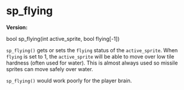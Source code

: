 # sp_flying

**Version:** <VersionInfo dink="" standalone />&nbsp;<VersionInfo freedink="" standalone />&nbsp;<VersionInfo dinkhd="" standalone />&nbsp;<VersionInfo yedink="" standalone />

<Prototype>bool sp_flying(int active_sprite, bool flying[-1])</Prototype>

`sp_flying()` gets or sets the `flying` status of the `active_sprite`. When `flying` is set to 1, the `active_sprite` will be able to move over low tile hardness (often used for water). This is almost always used so missile sprites can move safely over water.

<VersionInfo dink="1.07">

`sp_flying()` would work poorly for the player brain.

</VersionInfo>
